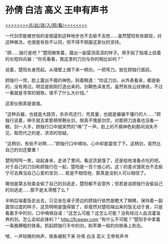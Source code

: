 # 孙倩 白洁 高义 王申有声书

<a href="https://3t3e.com/">>>>>>>>>点/此/进/入/观/看/<<<<<<<<</a>

一代剑宗能被世俗的金银逼到这种地步也不去偷不去抢……虽然楚阳有些鄙视，对这种做法，也很是有些不认同，但不得不佩服这家伙的坚持。

“顾……独行是吧？”楚阳微笑着，摆出一副莫测高深的样子。用手指了指墙上挂着的长短四兵器：“你先看看，我这里的刀剑与你的相比如何？”

说着，楚阳长身而起。从墙壁上摘下来一柄剑，一把弯刀。放在顾独行面前。

顾独行一愕，脸上露出不屑的神色。斜着眼道：“你这刀剑，从外表看来，都是新的，没有用过。明显是刚刚打造出来的。剑鞘色泽发亮，虽然有些云纹缭绕，不过一看就是寻常的钢铁。值不了什么大价钱。”

这家伙倒真是直接。

“这种兵器，也就是大路货，杀杀鸡还行，充其量，也就是骗骗不懂行的人……”顾独行说着，伸手就去拿那柄带鞘长剑，倒真不愧是剑宗，对那把刀连看也没看一眼。剑一入手，顾独行口中就突然的“咦”了一声。脸上的不屑神色刹那间消失不见，取而代之的是，浓浓的惊疑。

“这柄剑，有些不对啊……”顾独行口中嘀咕，心中却是震惊了下。这柄剑，竟然比自己的剑还要重！

楚阳呵呵一笑，站起身来，走进了里间。看这货是饿了，还是给他准备点吃的吧。对于自己的刀剑和顾独行在一起，楚阳是一百个放心的。这丫的差点饿死也不去偷宁可去典当自己心爱的宝剑……若是不相信他，那真是没别人可以相信了。

哪怕是第五轻柔会偷了自己的剑逃走，楚阳都不会意外；但若是说顾独行会偷自己的剑逃走……那不是太滑稽了么？

半晌后端着饭走出去，只见坐在桌子旁边的顾独行依然是瞪大了眼睛，保持着一副震惊过度的样子，这货明明是饿得狠了，却竟然对楚阳端出来的饭无动于衷，只是看着手中的剑，口中喃喃自语：“这怎么可能？这怎么可能？没有经过人血浇灌滋养的剑，怎么会如此锋利？”
http://fcaway.com
“有什么不可能？”楚阳手中拿着一条胳膊粗的铁条。抓起顾独行手中的剑，削苹果一般的向铁条上削去。

噌，一声轻微的响声，铁条被削下来
孙倩 白洁 高义 王申有声书
